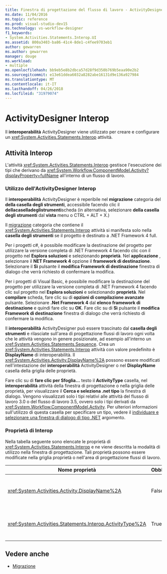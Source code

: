 ```yaml
---
title: Finestra di progettazione del flusso di lavoro - ActivityDesigner Interop
ms.date: 11/04/2016
ms.topic: reference
ms.prod: visual-studio-dev15
ms.technology: vs-workflow-designer
f1_keywords:
- System.Activities.Statements.Interop.UI
ms.assetid: 800a3403-ba86-41c4-8de1-c4fee9703eb1
author: gewarren
ms.author: gewarren
manager: douge
ms.workload:
- multiple
ms.openlocfilehash: bb9eb5e8b2dbca57d28f9d350b769b5eaa90e2b2
ms.sourcegitcommit: e13e61ddea6032a8282abe16131d9e136a927984
ms.translationtype: MT
ms.contentlocale: it-IT
ms.lasthandoff: 04/26/2018
ms.locfileid: "31979074"
---
```

# <a name="interop-activity-designer"></a>ActivityDesigner Interop

Il **interoperabilità** ActivityDesigner viene utilizzato per creare e configurare un <xref:System.Activities.Statements.Interop> attività.

## <a name="the-interop-activity"></a>Attività Interop
 L'attività <xref:System.Activities.Statements.Interop> gestisce l'esecuzione dei tipi che derivano da <xref:System.Workflow.ComponentModel.Activity?displayProperty=fullName> all'interno di un flusso di lavoro.

### <a name="using-the-interop-activity-designer"></a>Utilizzo dell'ActivityDesigner Interop
 Il **interoperabilità** ActivityDesigner è reperibile nel **migrazione** categoria del **della casella degli strumenti**, accessibile facendo clic il **dellacaselladeglistrumenti**scheda (in alternativa, selezionare **della casella degli strumenti** dal **vista** menu o CTRL + ALT + X.)

 Il [migrazione](../workflow-designer/migration-activity-designers.md) categoria che contiene il <xref:System.Activities.Statements.Interop> attività si manifesta solo nella **casella degli strumenti** se il progetto è destinato a .NET Framework 4 full.

 Per i progetti c#, è possibile modificare la destinazione del progetto per utilizzare la versione completa di .NET Framework 4 facendo clic con il progetto nel **Esplora soluzioni** e selezionando **proprietà**. Nel **applicazione** , selezionare il **NET Framework 4** opzione il **framework di destinazione**. Selezionare il **Sì** pulsante il **modifica Framework di destinazione** finestra di dialogo che verrà richiesto di confermare la modifica.

 Per i progetti di Visual Basic, è possibile modificare la destinazione del progetto per utilizzare la versione completa di .NET Framework 4 facendo clic sul progetto nel **Esplora soluzioni** e selezionando **proprietà**. Nel **compilare** scheda, fare clic su di **opzioni di compilazione avanzate** pulsante. Selezionare **.Net Framework 4** dal **elenco framework di destinazione** e quindi fare clic su **OK**. Fare clic su di **Sì** pulsante il **modifica Framework di destinazione** finestra di dialogo che verrà richiesto di confermare la modifica.

 Il **interoperabilità** ActivityDesigner può essere trascinato dal **casella degli strumenti** e rilasciate sull'area di progettazione flussi di lavoro ogni volta che le attività vengono in genere posizionate, ad esempio all'interno un <xref:System.Activities.Statements.Sequence>. Crea un <xref:System.Activities.Statements.Interop> attività con valore predefinito è **DisplayName** di interoperabilità. Il <xref:System.Activities.Activity.DisplayName%2A> possono essere modificati nell'intestazione del **interoperabilità** ActivityDesigner o nel **DisplayName** casella della griglia delle proprietà.

 Fare clic su di **fare clic per Sfoglia...**  testo il **ActivityType** casella, nel **interoperabilità** attività della finestra di progettazione o nella griglia delle proprietà, per visualizzare il **Cerca e seleziona .net tipo** la finestra di dialogo. Vengono visualizzati solo i tipi relativi alle attività del flusso di lavoro 3.0 o del flusso di lavoro 3.5, ovvero solo i tipi derivati da <xref:System.Workflow.ComponentModel.Activity>. Per ulteriori informazioni sull'utilizzo di questa casella per specificare un tipo, vedere il [individuare e selezionare una finestra di dialogo di tipo .NET](../workflow-designer/browse-and-select-a-dotnet-type-dialog-box.md) argomento.

### <a name="the-interop-properties"></a>Proprietà di Interop
 Nella tabella seguente sono elencate le proprietà di <xref:System.Activities.Statements.Interop> e ne viene descritta la modalità di utilizzo nella finestra di progettazione. Tali proprietà possono essere modificate nella griglia proprietà o nell'area di progettazione flussi di lavoro.

|Nome proprietà|Obbligatorio|Utilizzo|
|-------------------|--------------|-----------|
|<xref:System.Activities.Activity.DisplayName%2A>|False|Nome descrittivo dell'attività <xref:System.Activities.Statements.Interop>. L'impostazione predefinita è Interop. Sebbene il nome visualizzato non sia obbligatorio, se ne consiglia l'uso.|
|<xref:System.Activities.Statements.Interop.ActivityType%2A>|True|Consente di specificare il tipo di attività incluso nell'attività <xref:System.Activities.Statements.Interop>. Tale tipo specificato deve derivare da <xref:System.Workflow.ComponentModel.Activity>.|

## <a name="see-also"></a>Vedere anche

- [Migrazione](../workflow-designer/migration-activity-designers.md)